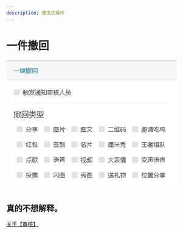 ```yaml
---
description: 傻瓜式操作
---
```


# 一件撤回

![](../../.gitbook/assets/image%20%2819%29.png)

## 真的不想解释。

[关于【审核】](shen-he-ren-yuan.md)

